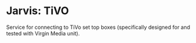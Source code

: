 # Jarvis: TiVO

Service for connecting to TiVo set top boxes (specifically designed for and tested with Virgin Media unit).